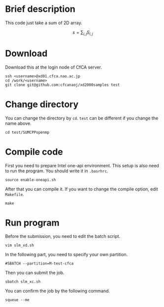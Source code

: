 # Brief description
This code just take a sum of 2D array.
```math
 s = \sum_{i,j} S_{i,j}
```
# Download
Download this at the login node of CfCA server.

	ssh <username>@xd01.cfca.nao.ac.jp
	cd /work/<username>
	git clone git@github.com:cfcanaoj/xd2000samples test

# Change directory
You can change the directory by `cd`. `test` can be different if you change the name above.
    
    cd test/SUMCPPopenmp
    
# Compile code
First you need to prepare Intel one-api environment. This setup is also need to run the program. You should write it in `.basrhrc`.
    
    source enable-oneapi.sh
    
 After that you can compile it. If you want to change the compile option, edit `Makefile`.
    
    make

 # Run program
 Before the submission, you need to edit the batch script.
    
    vim slm_xd.sh

In the following part, you need to specify your own partition.

    #SBATCH --partition=M-test-cfca

Then you can submit the job.

    sbatch slm_xc.sh
    
You can confirm the job by the following command.
    
    squeue --me
   
